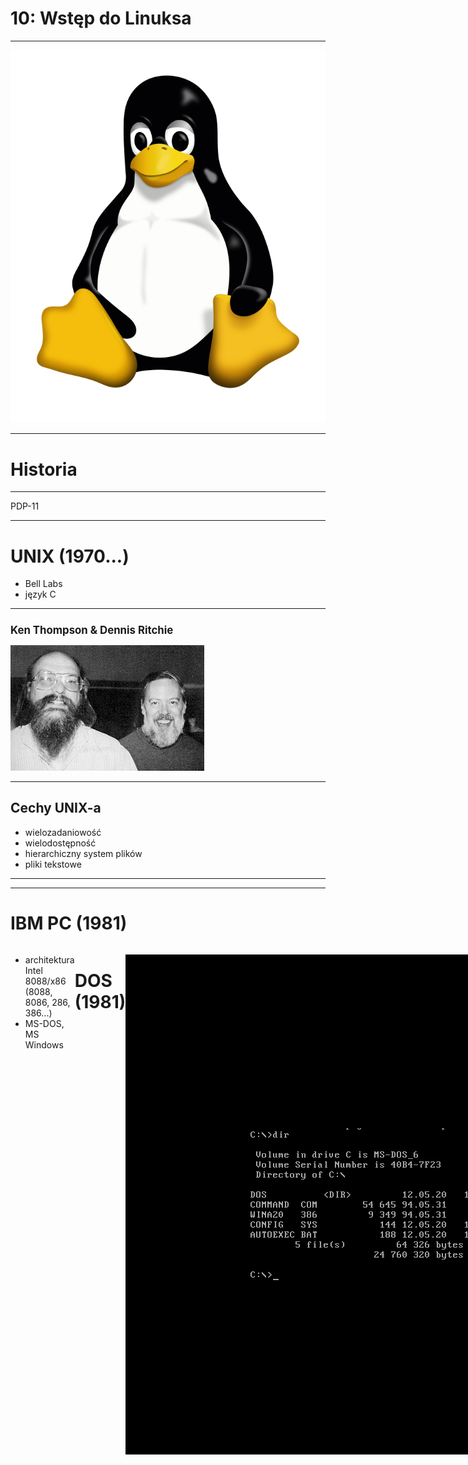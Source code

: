 <!-- .slide: data-background="#eee" -->
# 10: Wstęp do Linuksa

---
<!-- .slide: data-background="#eee" -->
![Tux](img/tux.png) <!-- .element: style="height: 50vh;" -->

------
# Historia

------
<!-- .slide: data-background="img/pdp-11.jpg" -->
PDP-11

------
<!-- .slide: data-autofragments -->
# UNIX (1970...)

- Bell Labs
- język C

---
## Ken Thompson & Dennis Ritchie

![Ritchie and Thopson](img/ritchie_and_thompson.jpg) <!-- .element: style="height: 60vh;" -->
<style> #ken-thompson--dennis-ritchie { font-size: 1.2em; } </style>

---
<!-- .slide: data-autofragments -->
## Cechy UNIX-a

- wielozadaniowość
- wielodostępność
- hierarchiczny system plików
- pliki tekstowe

------
<!-- .slide: data-background="img/ibm-pc.jpg" -->

---
<!-- .slide: data-background="#fff" -->
# IBM PC (1981)

<div style='display: flex; justify-content: space-between;'>
<div style='width: 30vh;'>

![IBM PC](img/ibm-pc.jpg)

</div>
<div>

- architektura Intel 8088/x86  
  (8088, 8086, 286, 386...)
- MS-DOS, MS Windows

</div>

---
<!-- .slide: data-autofragments -->
# DOS (1981)

<div style='display: flex; justify-content: space-between;'>
<div style='width: 30vh;'>

![MS DOS](img/ms-dos.png)

</div>
<div>

- brak wielozadaniowości
- brak wielodostępności
- brak natywnej obsługi sieci
- bezpośredni dostęp do zasobów
- gry, programy

</div>
</div>

------
# Andrew Tanenbaum

![Andrew Tanenbaum](img/andrew-tanenbaum.jpg) <!-- .element: style="height: 60vh;" -->
<style> #andrew-tanenbaum { font-size: 1.1em; } </style>

---
![Book](img/minix-book.jpg) <!-- .element: style="height: 70vh;" -->

---
<!-- .slide: data-autofragments -->
# Minix (1987)

- *mini Unix*
- prosty, do celów dydaktycznych
- dostępny dla 8088, potem x86
- ograniczenia licencyjne wydawcy

------
# Richard Stallman

![RMS](img/richard-stallman.jpg) <!-- .element: style="height: 40vh;" -->
<style> #richard-stallman { font-size: 1.1em; } </style>

---
<!-- .slide: data-autofragments -->
# 4 wolności

- uruchamianie programu w dowolnym celu
- analiza działania i modyfikacja (*open source*)
- rozpowszechniania
- rozpowszechniania swoich modyfikacji

---
<!-- .slide: data-background="#fffaf4" -->
## "copyleft"

> @COPYLEFT ALL WRONGS RESERVED

---
> GNU is not in the public domain. Everyone will be permitted to modify and redistribute GNU, but no distributor will be allowed to restrict its further redistribution. That is to say, proprietary modifications will not be allowed. I want to make sure that all versions of GNU remain free.

---
<!-- .slide: data-background="#eee" -->
# ![GNU GPL](img/gnu-gpl.png) <!-- .element: style="height: 20vh;" -->

*General Public License*

- GPL v1 (1989)
- **GPL v2 (1991)**
- GPL v3 (2007)

---
<!-- .slide: data-background="#fffaf4" -->
# GNU GPL

<iframe src='assets/gpl-2.0-standalone.html' style='width: 60vw; height: 50vh;'></iframe>

---
<!-- .slide: data-background="#fff" -->
# Licencja MIT

![MIT](img/mit-lic.jpg) <!-- .element: style="height: 30vh;" -->

*Massachusetts Institute of Technology* (1980s)

---
<!-- .slide: data-background="#fffaf4" -->
# MIT License

<iframe src='assets/mit.html' style='width: 60vw; height: 50vh;'></iframe>

---
<!-- .slide: data-background="#fff" -->
# ![FSF](img/fsf.png) <!-- .element: style="height: 20vh;" -->

> Free as in freedom, not free as in free beer

---
<!-- .slide: data-autofragments -->
# Free Software Foundation (1985)

- Wspieranie ruchu wolnego oprogramowania
- Tworzenie oprogramowania
- Tropienie naruszeń licencji GPL
- Walka ze złymi praktykami twórców oprogramowania

<style> #free-software-foundation-1985 { font-size: 1.6em; } </style>

---
<!-- .slide: data-background="#eee" -->
# GNU (1983)
![GNU](img/gnu.png) <!-- .element: style="height: 40vh;" -->

> GNU is Not Unix

---
<!-- .slide: data-autofragments -->
# Oprogramowanie GNU

- kernel: **GNU Mach/GNU Hurd**
- shell: **GNU Bash**
- polecenia: **GNU Coreutils, grep, tar**
- bootloader: **GRUB**
- kompilatory: **GCC, Make**
- biblioteki: **readline**
- narzędzia: **GnuPG**, **Octave**, **Emacs**
- desktop, aplikacje: **GNOME, GIMP**
- [i wiele innych](https://en.wikipedia.org/wiki/List_of_GNU_packages)

<style> #oprogramowanie-gnu { font-size: 1.5em; } </style>

------
# Linus Torvalds

![Linus Torvalds](img/linus-torvalds.jpg) <!-- .element: style="height: 50vh;" -->
<style> #linus-torvalds { font-size: 1.1em; } </style>

---
# My new operating system

```txt
From: torvalds@klaava.Helsinki.FI (Linus Benedict Torvalds)
Newsgroups: comp.os.minix
Subject: What would you like to see most in minix?
Summary: small poll for my new operating system
Date: 25 Aug 91 20:57:08 GMT


Hello everybody out there using minix -

I'm doing a (free) operating system (just a hobby, won't be big and
professional like gnu) for 386(486) AT clones.  This has been brewing
since april, and is starting to get ready.  I'd like any feedback on
things people like/dislike in minix, as my OS resembles it somewhat
(same physical layout of the file-system (due to practical reasons)
among other things).

I've currently ported bash(1.08) and gcc(1.40), and things seem to work.
This implies that I'll get something practical within a few months, and
I'd like to know what features most people would want.  Any suggestions
are welcome, but I won't promise I'll implement them :-)

              Linus (torvalds@kruuna.helsinki.fi)
```
<style>#my-new-operating-system { font-size: 0.6em; }
#my-new-operating-system + pre { font-size: 0.4em; } </style>

---
<!-- .slide: data-autofragments -->
# Linux (1991)

- inspirowany Miniksem
  - (ale nie bazujący na nim)
- główne różnice:
  - architektura kernela
  - licencjonowanie

---
# GNU/Linux

------
<!-- .slide: data-autofragments -->
# POSIX (1988)

IEEE Standard 1003.1

[Portable Operating System Interface](https://en.wikipedia.org/wiki/POSIX)

---
<!-- .slide: data-autofragments -->
# POSIX

- procesy
- sygnały
- pliki i katalogi (+operacje)
- standardowa biblioteka C
- I/O
- shell - polecenia
- *i inne*

---
<!-- .slide: data-autofragments -->
# Certyfikowane z POSIX

- Solaris (SunOS)
- macOS (Apple)
- AIX
- HP-UX
- IRIX
- UnixWare
- QNX Neutrino

<style> #certyfikowane-z-posix {font-size: 1.5em; } </style>

---
<!-- .slide: data-autofragments -->
# Prawie zgodne z POSIX

- MINIX
- Linux
- Android
- BSD (FreeBSD, OpenBSD, NetBSD, Dragonfly BSD)

<style> #prawie-zgodne-z-posix {font-size: 1.5em; } </style>

---
<!-- .slide: data-autofragments -->
# Dlaczego prawie?

- brak formalnej certyfikacji
- minimalne odstępstwa od standardu

---
<!-- .slide: data-autofragments -->
# Microsoft Windows?

- POSIX Subsystem
- Cygwin
- Git for Windows

<style> #microsoft-windows {font-size: 1.5em; } </style>

------
<!-- .slide: data-background="#eee" -->
# ![TOP500](img/top500.png) <!-- .element: style="height: 30vh;" -->

Ranking 500 najpotężniejszych **nierozproszonych** komputerów.

---
<!-- .slide: data-autofragments -->
# Linux na TOP500

- pierwszy raz na liście w 1998
- 100% udziału od 2017
- Unix (w tym BSD): spadek z prawie 100% do 0%
- Windows: w porywach 0.8% (4/500)

\[[1](https://www.top500.org/statistics/details/osfam/1/)\]

---
<!-- .slide: data-background="#eee" -->
# Timeline

![Timeline](img/top500-timeline.png) <!-- .element: style="height: 50vh;" -->

<style> #timeline {font-size: 1.3em; } </style>

---
![Meme](img/linux-friends-meme.jpg) <!-- .element: style="height: 50vh;" -->

------
<!-- .slide: data-autofragments -->
# Komputer a OS 

---
<!-- .slide: data-autofragments -->
# Rola OS

- dostęp do urządzeń (drivery)
- zarządzanie pamięcią
- zarządzanie procesami
- udostępnienie interfejsu

------
<!-- .slide: data-autofragments -->
# Pojęcia

- Linux
- GNU/Linux
- dystrybucja Linuksa
  - Ubuntu
  - Red Hat Enterprise Linux

---
<!-- .slide: data-autofragments -->
# Linux

- nazwa oznacza sam kernel
- <https://www.kernel.org>

---
<!-- .slide: data-autofragments -->
# GNU/Linux

- system operacyjny z kernelem Linuksa
- oprogramowanie z projektu **GNU**

---
<!-- .slide: data-autofragments -->
# Dystrybucja Linuksa

System operacyjny oparty na Linuksie

- dostosowany do konkretnego zastosowania
- wydany przez konkretny podmiot
- instalator i system pakietów
- usługi dodatkowe
- *niekoniecznie GNU*

<style> #dystrybucja-linuksa { font-size: 1.4em; } </style>

---
# Dystrybucje

- również inne Uniksopodobne
    - BSD
    - Solarisy
    - ...

---
# Komponenty

```txt
kernel:      v4.4        v4.9        v5.4     v5.16  
init:        systemd     SysVinit    OpenRC   Runit  
pulpit:      GNOME       KDE         MATE     XFCE   
web:         Firefox     Konqueror   Chrome   ...    
shell:       bash        ash         tcsh     zsh    
narzędzia:   coreutils   busybox     ...      ...    
pakiety:     deb         rpm         apk      xbps   
```

<style> #komponenty + pre { font-size: 0.5em; } </style>

---
# Wersje (wydania)

| rok  | dystrybucja  | kernel | GNOME | GCC  | Python |
|------|--------------|--------|-------|------|--------|
| 2015 | RHEL 7       | 3.10   | 3.8   | 4.8  | 2.7    |
| 2018 | Ubuntu 18.04 | 4.15   | 3.28  | 7.4  | 3.6    |
| 2019 | RHEL 8       | 4.18   | 3.28  | 8.2  | 3.6    |
| 2020 | Ubuntu 20.04 | 5.4    | 3.36  | 9.0  | 3.8    |
| 2022 | Ubuntu 22.04 | 5.15   | 3.42  | 11.0 | 3.10   |
| 2022 | RHEL 9       | 5.14   | 3.40  | 11.2 | 3.9    |

<style> #wersje-wydania + table { font-size: 0.7em; } </style>

---
<!-- .slide: data-background="#fff" -->
![Lalka](img/dress-up-doll.jpg) <!-- .element: style="height: 55vh;" -->

------
[Koniec](./)
